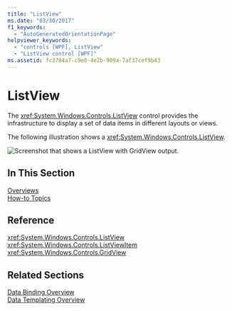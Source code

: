 ```yaml
---
title: "ListView"
ms.date: "03/30/2017"
f1_keywords: 
  - "AutoGeneratedOrientationPage"
helpviewer_keywords: 
  - "controls [WPF], ListView"
  - "ListView control [WPF]"
ms.assetid: fc3784a7-c9e8-4e2b-909a-7af37cef9b43
---
```

# ListView
The <xref:System.Windows.Controls.ListView> control provides the infrastructure to display a set of data items in different layouts or views.  
  
 The following illustration shows a <xref:System.Windows.Controls.ListView>.  
  
 ![Screenshot that shows a ListView with GridView output.](./media/gridview-overview/listview-gridview-output.jpg)  
  
## In This Section  
 [Overviews](listview-overviews.md)  
 [How-to Topics](listview-how-to-topics.md)  
  
## Reference  
 <xref:System.Windows.Controls.ListView>  
  <xref:System.Windows.Controls.ListViewItem>  
  <xref:System.Windows.Controls.GridView>  
  
## Related Sections  
 [Data Binding Overview](../../../desktop-wpf/data/data-binding-overview.md)  
  [Data Templating Overview](../data/data-templating-overview.md)

